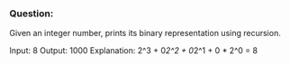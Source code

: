 ### Question:

Given an integer number, prints its binary representation using recursion.

Input: 8
Output: 1000
Explanation: 2^3 + 0*2^2 + 0*2^1 + 0 \* 2^0 = 8
